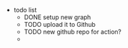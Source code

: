 - todo list
	- DONE setup new graph
	- TODO upload it to Github
	- TODO new github repo for action?
	-
